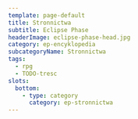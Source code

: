 ```yaml
---
template: page-default
title: Stronnictwa
subtitle: Eclipse Phase
headerImage: eclipse-phase-head.jpg
category: ep-encyklopedia
subcategoryName: Stronnictwa
tags:
  - rpg
  - TODO-tresc
slots:
  bottom:
    - type: category
      category: ep-stronnictwa
---
```

